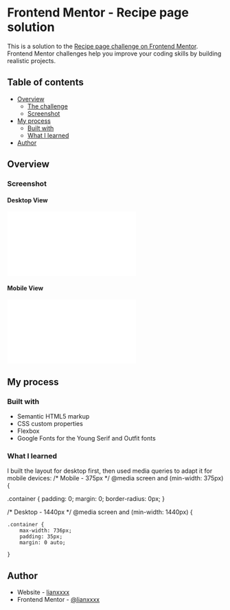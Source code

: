 # Frontend Mentor - Recipe page solution

This is a solution to the [Recipe page challenge on Frontend Mentor](https://www.frontendmentor.io/challenges/recipe-page-KiTsR8QQKm). Frontend Mentor challenges help you improve your coding skills by building realistic projects. 

## Table of contents

- [Overview](#overview)
  - [The challenge](#the-challenge)
  - [Screenshot](#screenshot)
- [My process](#my-process)
  - [Built with](#built-with)
  - [What I learned](#what-i-learned)
- [Author](#author)



## Overview

### Screenshot

#### Desktop View
![Desktop preview of the recipe page](./images/desktop.html)

#### Mobile View  
![Mobile preview of the recipe page](./images/mobile.html)




## My process

### Built with

- Semantic HTML5 markup
- CSS custom properties
- Flexbox
- Google Fonts for the Young Serif and Outfit fonts

### What I learned

I built the layout for desktop first, then used media queries to adapt it for mobile devices:
/* Mobile -  375px  */
@media screen and (min-width: 375px) {

.container {
    padding: 0;
    margin: 0;
    border-radius: 0px;
}

/* Desktop - 1440px  */
@media screen and (min-width: 1440px) {
    
    .container {
        max-width: 736px;
        padding: 35px;
        margin: 0 auto;
     
    }


## Author

- Website - [lianxxxx](https://lianxxxx.github.io/frontend-mentor-recipe-page/)
- Frontend Mentor - [@lianxxxx](https://www.frontendmentor.io/profile/lianxxxx)



